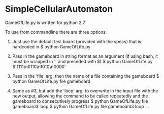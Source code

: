 # SimpleCellularAutomaton

GameOfLife.py is written for python 2.7

To use from commandline there are three options:

1. Just use the default test board (provided with the specs) that is hardcoded in
   $ python GameOfLife.py

2. Pass in the gameboard in string format as an argument (if using bash, it must be wrapped in '' and
   preceded with $)
   $ python GameOfLife.py $'1111\n0110\n1010\n0000'

3. Pass in the 'file' arg, then the name of a file containing the gameboard
   $ python GameOfLife.py file gameboard

4. Same as #3, but add the 'loop' arg, to overwrite in the input file with the new output,
   allowing the command to be called repeatedly and the gameboard to consecutively progress
   $ python GameOfLife.py file gameboard3 loop
   $ python GameOfLife.py file gameboard3 loop
   ...